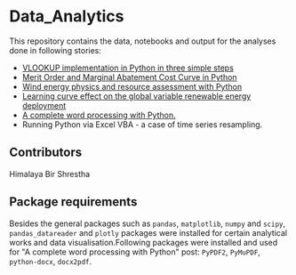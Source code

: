 # Data_Analytics
This repository contains the data, notebooks and output for the analyses done in following stories:

- [VLOOKUP implementation in Python in three simple steps](https://towardsdatascience.com/vlookup-implementation-in-python-in-three-simple-steps-93b5a290fd72)
- [Merit Order and Marginal Abatement Cost Curve in Python](https://towardsdatascience.com/merit-order-and-marginal-abatement-cost-curve-in-python-fe9f77358777)
- [Wind energy physics and resource assessment with Python](https://towardsdatascience.com/wind-energy-physics-and-resource-assessment-with-python-789a0273e697)
- [Learning curve effect on the global variable renewable energy deployment](https://towardsdatascience.com/learning-curve-effect-on-the-global-variable-renewable-energy-deployment-73d1e28da390)
- [A complete word processing with Python.](https://medium.com/p/ac4e66963f40#b8dc-f708af890d2a)
- Running Python via Excel VBA - a case of time series resampling.

## Contributors
Himalaya Bir Shrestha

## Package requirements
Besides the general packages such as `pandas`, `matplotlib`, `numpy` and `scipy`, `pandas_datareader` and `plotly` packages were installed for certain analytical works and data visualisation.Following packages were installed and used for "A complete word processing with Python" post: `PyPDF2`, `PyMuPDF`, `python-docx`, `docx2pdf`.




